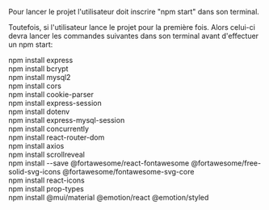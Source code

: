 Pour lancer le projet l'utilisateur doit inscrire "npm start" dans son terminal.

Toutefois, si l'utilisateur lance le projet pour la première fois.
Alors celui-ci devra lancer les commandes suivantes dans son terminal avant d'effectuer un npm start:

npm install express  
npm install bcrypt  
npm install mysql2  
npm install cors  
npm install cookie-parser  
npm install express-session  
npm install dotenv  
npm install express-mysql-session  
npm install concurrently  
npm install react-router-dom  
npm install axios  
npm install scrollreveal  
npm install --save @fortawesome/react-fontawesome @fortawesome/free-solid-svg-icons @fortawesome/fontawesome-svg-core  
npm install react-icons  
npm install prop-types  
npm install @mui/material @emotion/react @emotion/styled  
